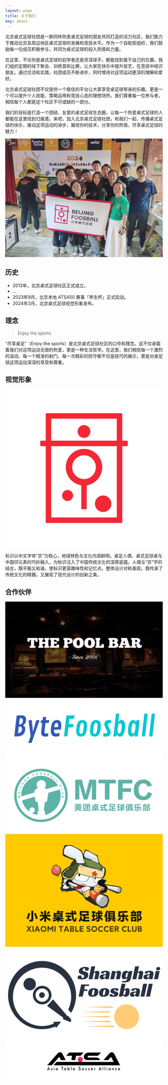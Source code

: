 ```yaml
---
layout: page
title: 关于我们
key: about
---
```


北京桌式足球社团是一群同样热爱桌式足球的朋友共同打造的活力社区，我们致力于推动北京及周边地区桌式足球的发展和竞技水平。作为一个自助型组织，我们鼓励每一位成员积极参与，共同为桌式足球的投入热情和力量。

在这里，不论你是桌式足球的初学者还是资深球手，都能找到属于自己的位置。我们组织定期的线下聚会、训练营和比赛，让大家在快乐中提升技艺，在竞技中结识朋友。通过交流和实践，社团成员不断进步，同时增进对这项运动更深的理解和爱好。

北京桌式足球社团不仅提供一个极佳的平台让大家享受桌足球带来的乐趣，更是一个可以提升个人技能、策略运用和竞技心态的理想场所。我们尊重每一位参与者，相信每个人都是这个社区不可或缺的一部分。

我们的目标是打造一个团结、友爱的桌式足球生态圈，让每一个热爱桌式足球的人都能在这里找到归属感。来吧，加入北京桌式足球社团，和我们一起，传播桌式足球的快乐，推动这项运动的进步，展现你的技术，分享你的热情，尽享桌式足球的魅力！

<div class="img-wrapper">
  <img alt="Beijing Foosball Members" src="/assets/images/members.jpg" class="img-1-2" />
</div>

## 历史

- 2013年，北京桌式足球社区正式成立。
- ...
- 2023年9月，北京本地 ATSA50 赛事「养生杯」正式启动。
- 2024年3月，北京桌式足球视觉形象发布。

## 理念

> Enjoy the sports.

“尽享桌足”（Enjoy the sports）是北京桌式足球社区的口号和理念。这不仅承载着我们对这项运动无限的热爱，更是一种生活哲学。在这里，我们相信每一个激烈的滚动、每一个精准的射门、每一次精彩的防守都不仅是技巧的展示，更是对桌足球这项运动深深的享受和尊重。

## 视觉形象

<div class="img-wrapper">
  <img alt="Beijing Foosball Logo" src="/assets/images/logo.png" class="img-1-4" />
</div>

标识以中文字体“京”为核心，地域特色与文化内涵鲜明。桌足人偶、桌式足球桌与中国印元素的巧妙融入，为标识注入了中国传统文化的深厚底蕴。人偶与“京”字的结合，既平衡又和谐，使标识更富趣味性和记忆点。整体设计对称美观，既传承了传统文化的精髓，又展现了现代设计的创新之美。

## 合作伙伴

<div class="img-wrapper">
  <img alt="ThePoolBar Logo" src="/assets/images/the-pool-bar.png" class="img-1-4" />
</div>
<div class="img-wrapper">
  <img alt="Byte Foosball Logo" src="/assets/images/byte-foos-large.png" class="img-1-4" />
</div>
<div class="img-wrapper">
  <img alt="Meituan Foosball Logo" src="/assets/images/meituan-foosball-club.png" class="img-1-4" />
</div>
<div class="img-wrapper">
  <img alt="Xiaomi Table Soccer Logo" src="/assets/images/xiaomi-table-soccer.png" class="img-1-4" />
</div>
<div class="img-wrapper">
  <img alt="Shanghai Foosball Logo" src="/assets/images/shanghai-foosball.jpg" class="img-1-4" />
</div>
<div class="img-wrapper">
  <img alt="ATSA Logo" src="/assets/images/ATSALogo.jpg" class="img-1-2" />
</div>
